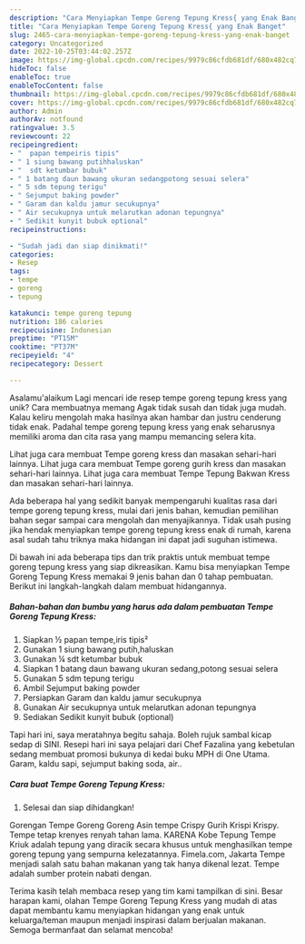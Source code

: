 ```yaml
---
description: "Cara Menyiapkan Tempe Goreng Tepung Kress{ yang Enak Banget"
title: "Cara Menyiapkan Tempe Goreng Tepung Kress{ yang Enak Banget"
slug: 2465-cara-menyiapkan-tempe-goreng-tepung-kress-yang-enak-banget
category: Uncategorized
date: 2022-10-25T03:44:02.257Z
image: https://img-global.cpcdn.com/recipes/9979c86cfdb681df/680x482cq70/tempe-goreng-tepung-kress-foto-resep-utama.jpg
hideToc: false
enableToc: true
enableTocContent: false
thumbnail: https://img-global.cpcdn.com/recipes/9979c86cfdb681df/680x482cq70/tempe-goreng-tepung-kress-foto-resep-utama.jpg
cover: https://img-global.cpcdn.com/recipes/9979c86cfdb681df/680x482cq70/tempe-goreng-tepung-kress-foto-resep-utama.jpg
author: Admin
authorAv: notfound
ratingvalue: 3.5
reviewcount: 22
recipeingredient:
- "  papan tempeiris tipis"
- " 1 siung bawang putihhaluskan"
- "  sdt ketumbar bubuk"
- " 1 batang daun bawang ukuran sedangpotong sesuai selera"
- " 5 sdm tepung terigu"
- " Sejumput baking powder"
- " Garam dan kaldu jamur secukupnya"
- " Air secukupnya untuk melarutkan adonan tepungnya"
- " Sedikit kunyit bubuk optional"
recipeinstructions:

- "Sudah jadi dan siap dinikmati!"
categories:
- Resep
tags:
- tempe
- goreng
- tepung

katakunci: tempe goreng tepung 
nutrition: 186 calories
recipecuisine: Indonesian
preptime: "PT15M"
cooktime: "PT37M"
recipeyield: "4"
recipecategory: Dessert

---
```



Asalamu'alaikum Lagi mencari ide resep tempe goreng tepung kress yang unik? Cara membuatnya memang Agak tidak susah dan tidak juga mudah. Kalau keliru mengolah maka hasilnya akan hambar dan justru cenderung tidak enak. Padahal tempe goreng tepung kress yang enak seharusnya memiliki aroma dan cita rasa yang mampu memancing selera kita.


Lihat juga cara membuat Tempe goreng kress dan masakan sehari-hari lainnya. Lihat juga cara membuat Tempe goreng gurih kress dan masakan sehari-hari lainnya. Lihat juga cara membuat Tempe Tepung Bakwan Kress dan masakan sehari-hari lainnya.

Ada beberapa hal yang sedikit banyak mempengaruhi kualitas rasa dari tempe goreng tepung kress, mulai dari jenis bahan, kemudian pemilihan bahan segar sampai cara mengolah dan menyajikannya. Tidak usah pusing jika hendak menyiapkan tempe goreng tepung kress enak di rumah, karena asal sudah tahu triknya maka hidangan ini dapat jadi suguhan istimewa.


Di bawah ini ada beberapa tips dan trik praktis untuk membuat tempe goreng tepung kress yang siap dikreasikan. Kamu bisa menyiapkan Tempe Goreng Tepung Kress memakai 9 jenis bahan dan 0 tahap pembuatan. Berikut ini langkah-langkah dalam membuat hidangannya.

<!--inarticleads1-->

##### Bahan-bahan dan bumbu yang harus ada dalam pembuatan Tempe Goreng Tepung Kress:

1. Siapkan  ½ papan tempe,iris tipis²
1. Gunakan  1 siung bawang putih,haluskan
1. Gunakan  ¼ sdt ketumbar bubuk
1. Siapkan  1 batang daun bawang ukuran sedang,potong sesuai selera
1. Gunakan  5 sdm tepung terigu
1. Ambil  Sejumput baking powder
1. Persiapkan  Garam dan kaldu jamur secukupnya
1. Gunakan  Air secukupnya untuk melarutkan adonan tepungnya
1. Sediakan  Sedikit kunyit bubuk (optional)


Tapi hari ini, saya meratahnya begitu sahaja. Boleh rujuk sambal kicap sedap di SINI. Resepi hari ini saya pelajari dari Chef Fazalina yang kebetulan sedang membuat promosi bukunya di kedai buku MPH di One Utama. Garam, kaldu sapi, sejumput baking soda, air.. 

<!--inarticleads2-->

##### Cara buat Tempe Goreng Tepung Kress:


1. Selesai dan siap dihidangkan!

Gorengan Tempe Goreng Goreng Asin tempe Crispy Gurih Krispi Krispy. Tempe tetap krenyes renyah tahan lama. KARENA Kobe Tepung Tempe Kriuk adalah tepung yang diracik secara khusus untuk menghasilkan tempe goreng tepung yang sempurna kelezatannya. Fimela.com, Jakarta Tempe menjadi salah satu bahan makanan yang tak hanya dikenal lezat. Tempe adalah sumber protein nabati dengan. 

Terima kasih telah membaca resep yang tim kami tampilkan di sini. Besar harapan kami, olahan Tempe Goreng Tepung Kress yang mudah di atas dapat membantu kamu menyiapkan hidangan yang enak untuk keluarga/teman maupun menjadi inspirasi dalam berjualan makanan. Semoga bermanfaat dan selamat mencoba!
